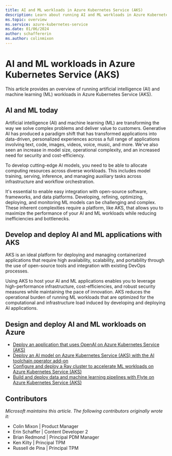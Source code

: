 ```yaml
---
title: AI and ML workloads in Azure Kubernetes Service (AKS)
description: Learn about running AI and ML workloads in Azure Kubernetes Service (AKS).
ms.topic: overview
ms.service: azure-kubernetes-service
ms.date: 01/06/2024
author: schaffererin
ms.author: colinmixon
---
```


# AI and ML workloads in Azure Kubernetes Service (AKS)

This article provides an overview of running artificial intelligence (AI) and machine learning (ML) workloads in Azure Kubernetes Service (AKS).

## AI and ML today

Artificial intelligence (AI) and machine learning (ML) are transforming the way we solve complex problems and deliver value to customers. Generative AI has produced a paradigm shift that has transformed applications into data-driven, personalized experiences across a full range of applications involving text, code, images, videos, voice, music, and more. We've also seen an increase in model size, operational complexity, and an increased need for security and cost-efficiency.  

To develop cutting-edge AI models, you need to be able to allocate computing resources across diverse workloads. This includes model training, serving, inference, and managing auxiliary tasks across infrastructure and workflow orchestration. 

It's essential to enable easy integration with open-source software, frameworks, and data platforms. Developing, refining, optimizing, deploying, and monitoring ML models can be challenging and complex. These inherent complexities require a platform, like AKS, that allows you to maximize the performance of your AI and ML workloads while reducing inefficiencies and bottlenecks.

## Develop and deploy AI and ML applications with AKS

AKS is an ideal platform for deploying and managing containerized applications that require high availability, scalability, and portability through the use of open-source tools and integration with existing DevOps processes.

Using AKS to host your AI and ML applications enables you to leverage high-performance infrastructure, cost-efficiencies, and robust security measures while maintaining the pace of innovation. AKS reduces the operational burden of running ML workloads that are optimized for the computational and infrastructure load induced by developing and deploying AI applications.

## Design and deploy AI and ML workloads on Azure

* [Deploy an application that uses OpenAI on Azure Kubernetes Service (AKS)](./open-ai-quickstart.md)
* [Deploy an AI model on Azure Kubernetes Service (AKS) with the AI toolchain operator add-on](./ai-toolchain-operator.md)
* [Configure and deploy a Ray cluster to accelerate ML workloads on Azure Kubernetes Service (AKS)](./deploy-ray.md)
* [Build and deploy data and machine learning pipelines with Flyte on Azure Kubernetes Service (AKS)](./use-flyte.md)

## Contributors

*Microsoft maintains this article. The following contributors originally wrote it:*

* Colin Mixon | Product Manager
* Erin Schaffer | Content Developer 2
* Brian Redmond | Principal PDM Manager
* Ken Kilty | Principal TPM
* Russell de Pina | Principal TPM
